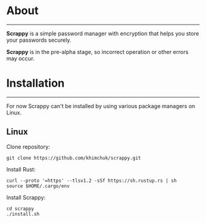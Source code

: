 # About

---

**Scrappy** is a simple password manager with encryption that helps you store your passwords securely.

**Scrappy** is in the pre-alpha stage, so incorrect operation or other errors may occur.

# Installation

---

For now Scrappy can't be installed by using various package managers on Linux.
## Linux
Clone repository:
```
git clone https://github.com/khimchuk/scrappy.git

```

Install Rust:
```
curl --proto '=https' --tlsv1.2 -sSf https://sh.rustup.rs | sh
source $HOME/.cargo/env
```

Install Scrappy:
```
cd scrappy
./install.sh 
```
